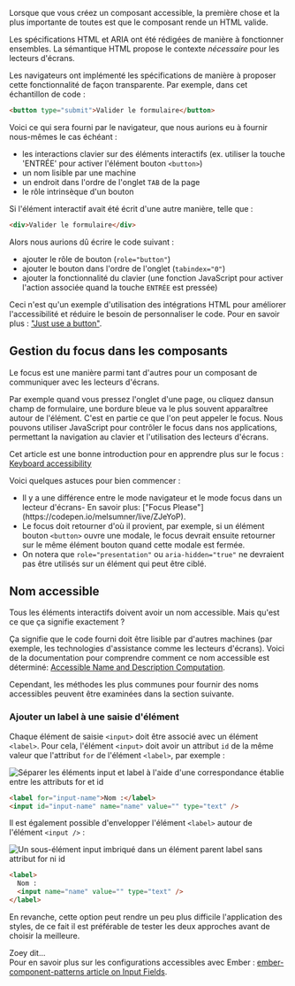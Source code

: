 Lorsque que vous créez un composant accessible, la première chose et la plus importante de toutes est que le composant rende un HTML valide.

Les spécifications HTML et ARIA ont été rédigées de manière à fonctionner ensembles. La sémantique HTML propose le contexte _nécessaire_ pour les lecteurs d'écrans.

Les navigateurs ont implémenté les spécifications de manière à proposer cette fonctionnalité de façon transparente. Par exemple, dans cet échantillon de code&nbsp;:

```html
<button type="submit">Valider le formulaire</button>
```

Voici ce qui sera fourni par le navigateur, que nous aurions eu à fournir nous-mêmes le cas échéant&nbsp;:

- les interactions clavier sur des éléments interactifs (ex. utiliser la touche 'ENTRÉE' pour activer l'élément bouton `<button>`)
- un nom lisible par une machine
- un endroit dans l'ordre de l'onglet `TAB` de la page
- le rôle intrinsèque d'un bouton

Si l'élément interactif avait été écrit d'une autre manière, telle que&nbsp;:

```html
<div>Valider le formulaire</div>
```

Alors nous aurions dû écrire le code suivant&nbsp;:

- ajouter le rôle de bouton (`role="button"`)
- ajouter le bouton dans l'ordre de l'onglet (`tabindex="0"`)
- ajouter la fonctionnalité du clavier (une fonction JavaScript pour activer l'action associée quand la touche `ENTRÉE` est pressée)

<!-- spell ignore -->
Ceci n'est qu'un exemple d'utilisation des intégrations HTML pour améliorer l'accessibilité et réduire le besoin de personnaliser le code. Pour en savoir plus&nbsp;: ["Just use a button"](https://developer.paciellogroup.com/blog/2011/04/html5-accessibility-chops-just-use-a-button/).

## Gestion du focus dans les composants

Le focus est une manière parmi tant d'autres pour un composant de communiquer avec les lecteurs d'écrans.

Par exemple quand vous pressez l'onglet d'une page, ou cliquez dansun champ de formulaire, une bordure bleue va le plus souvent apparaîtree autour de l'élément. C'est en partie ce que l'on peut appeler le focus. Nous pouvons utiliser JavaScript pour contrôler le focus dans nos applications, permettant la navigation au clavier et l'utilisation des lecteurs d'écrans.

<!-- spell ignore -->
Cet article est une bonne introduction pour en apprendre plus sur le focus&nbsp;: [Keyboard accessibility](https://webaim.org/techniques/keyboard/)

Voici quelques astuces pour bien commencer&nbsp;:

- <!-- spell ignore --> Il y a une différence entre le mode navigateur et le mode focus dans un lecteur d'écrans- En savoir plus: ["Focus Please"](https://codepen.io/melsumner/live/ZJeYoP).
- Le focus doit retourner d'où il provient, par exemple, si un élément bouton `<button>` ouvre une modale, le focus devrait ensuite retourner sur le même élément bouton quand cette modale est fermée.
- On notera que `role="presentation"` ou `aria-hidden="true"` ne devraient pas être utilisés sur un élément qui peut être ciblé.

## Nom accessible

Tous les éléments interactifs doivent avoir un nom accessible. Mais qu'est ce que ça signifie exactement&nbsp;?

Ça signifie que le code fourni doit être lisible par d'autres machines (par exemple, les technologies d'assistance comme les lecteurs d'écrans). Voici de la documentation pour comprendre comment ce nom accessible est déterminé: [Accessible Name and Description Computation](https://www.w3.org/TR/accname-1.1/).


Cependant, les méthodes les plus communes pour fournir des noms accessibles peuvent être examinées dans la section suivante.

### Ajouter un label à une saisie d'élément

Chaque élément de saisie `<input>` doit être associé avec un élément `<label>`. Pour cela, l'élément `<input>` doit avoir un attribut `id` de la même valeur que l'attribut `for` de l'élément `<label>`, par exemple&nbsp;:

![Séparer les éléments input et label à l'aide d'une correspondance établie entre les attributs for et id](/images/accessibility/component-considerations/input-for-id.png)

```html
<label for="input-name">Nom :</label>
<input id="input-name" name="name" value="" type="text" />
```

Il est également possible d'envelopper l'élément `<label>` autour de l'élément `<input />`&nbsp;:

![Un sous-élément input imbriqué dans un élément parent label sans attribut for ni id](/images/accessibility/component-considerations/input-nested.png)

```html
<label>
  Nom :
  <input name="name" value="" type="text" />
</label>
```

En revanche, cette option peut rendre un peu plus difficile l'application des styles, de ce fait il est préférable de tester les deux approches avant de choisir la meilleure.

<div class="cta">
  <div class="cta-note">
    <div class="cta-note-body">
      <div class="cta-note-heading">Zoey dit...</div>
      <div class="cta-note-message">
Pour en savoir plus sur les configurations accessibles avec Ember&nbsp;: <a href="https://emberjs-1.gitbook.io/ember-component-patterns/form-components/input">ember-component-patterns article on Input Fields</a>.
      </div>
    </div>
    <img src="/images/mascots/zoey.png" role="presentation" alt="">
  </div>
</div>
